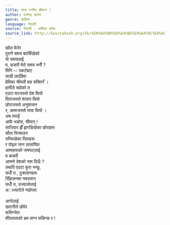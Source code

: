 ```yaml
---
title: माफ गर्नोस् श्रीमान !
author: राजेन्द्र शलभ
genre: कविता
language: नेपाली
source: नेपाली - कविता कोश
source_link: http://kavitakosh.org/kk/%E0%A4%B0%E0%A4%BE%E0%A4%9C%E0%A5%87%E0%A4%A8%E0%A5%8D%E0%A4%A6%E0%A5%8D%E0%A4%B0_%E0%A4%B6%E0%A4%B2%E0%A4%AD
---
```


खोल फेरेर  
पुरानै समय बााचिँरहेको  
यो समयलाई  
म, कसरी मेरो समय भनौँ ?  
मिनि -- स्कर्टबाट  
साडी लाउँदैमा  
प्रेमिका श्रीमती बन्न सक्तिनँ ।  
हामीले चाहेको त  
एउटा घरजस्तो देश थियो  
पिताजस्तो शासन थियो  
छोराजस्तो अनुशासन  
र, आमाजस्तो माया थियो ।  
अब तपाईं  
आफै भन्नोस, श्रीमान् !  
साधियार झैँ झगडिरहेका छोराहरू  
सौता भित्र्याउन  
तम्सिरहेका पिताहरू  
र पोइल जान लालायित  
आमाहरूको जमघटलाई  
म कसरी  
आफ्नो देशको नाम दिऊँ ?  
तथापि एउटा कुरा भन्छु,  
सधौँ त , दुःशासनहरू  
सिँहासनमा नबस्लान्  
सधौँ त, उज्यालोलाई  
अाध्यारोले नछोप्ला  
   
आगोलाई  
खरानीले छोपेर  
कतिन्जेल  
शीतलताको भ्रम ताप्न सकिन्छ र !
